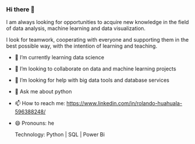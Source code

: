 ### Hi there 👋
   I am always looking for opportunities to acquire new knowledge in the field of data analysis, machine learning and data visualization.

   I look for teamwork, cooperating with everyone and supporting them in the best possible way, with the intention of learning and teaching.


- 🌱 I’m currently learning data science
- 👯 I’m looking to collaborate on data and machine learning projects
- 🤔 I’m looking for help with big data tools and database services
- 💬 Ask me about python
- 📫 How to reach me: https://www.linkedin.com/in/rolando-huahuala-596388248/
- 😄 Pronouns: he

  Technology: Python | SQL | Power Bi 
